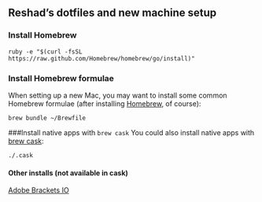 ## Reshad’s dotfiles and new machine setup

### Install Homebrew
    ruby -e "$(curl -fsSL https://raw.github.com/Homebrew/homebrew/go/install)"

### Install Homebrew formulae
When setting up a new Mac, you may want to install some common Homebrew formulae (after installing [Homebrew](http://brew.sh/), of course):

    brew bundle ~/Brewfile

###Install native apps with `brew cask`
You could also install native apps with [brew cask](https://github.com/phinze/homebrew-cask):

    ./.cask
    
#### Other installs (not available in cask)
[Adobe Brackets IO](http://brackets.io/)
